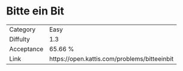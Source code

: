 # Bitte ein Bit

<table>
    <tr>
        <td>Category</td>
        <td>Easy</td>
    </tr>
    <tr>
        <td>Diffulty</td>
        <td>1.3</td>
    </tr>
    <tr>
        <td>Acceptance</td>
        <td>65.66 %</td>
    </tr>
    <tr>
        <td>Link</td>
        <td>https://open.kattis.com/problems/bitteeinbit</td>
    </tr>
</table>